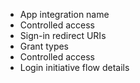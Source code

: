 * App integration name
* Controlled access
* Sign-in redirect URIs
* Grant types
* Controlled access
* Login initiative flow details